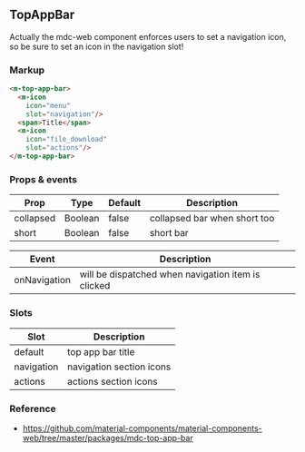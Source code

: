 ## TopAppBar

Actually the mdc-web component enforces users to set a navigation icon, so be sure to set an icon
in the navigation slot!

### Markup

```html
<m-top-app-bar>
  <m-icon
    icon="menu"
    slot="navigation"/>
  <span>Title</span>
  <m-icon
    icon="file_download"
    slot="actions"/>
</m-top-app-bar>
```

### Props & events

| Prop | Type | Default | Description |
|------|------|---------|-------------|
| collapsed | Boolean | false | collapsed bar when short too |
| short | Boolean | false | short bar |

| Event | Description |
|------|------|
| onNavigation | will be dispatched when navigation item is clicked |

### Slots

| Slot | Description |
|------|-------------|
| default | top app bar title |
| navigation | navigation section icons |
| actions | actions section icons |

### Reference

- https://github.com/material-components/material-components-web/tree/master/packages/mdc-top-app-bar
